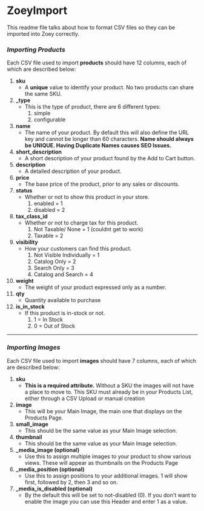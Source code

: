 # ZoeyImport

This readme file talks about how to format CSV files so they can be imported into Zoey correctly.

<h3><i>Importing Products</i></h3>

Each CSV file used to import <b>products</b> should have 12 columns, each of which are described below:

<ol>

  <li>
    <b>sku</b>
    <ul>
      <li>A <b>unique</b> value to identify your product. No two products can share the same SKU.</li>
    </ul>
  </li>
  
  <li>
    <b>_type</b>
    <ul>
      <li>
        This is the type of product, there are 6 different types:
        <ol>
          <li>simple</li>
          <li>configurable</li>
        </ol>
      </li>
    </ul>
  </li>
  
  <li>
    <b>name</b>
    <ul>
      <li>The name of your product. By default this will also define the URL key and cannot be longer than 60 characters. <b>Name should always be UNIQUE. Having Duplicate Names causes SEO Issues.</b></li>
    </ul>
  </li>
  
  <li>
    <b>short_description</b>
    <ul>
      <li>A short description of your product found by the Add to Cart button.</li>
    </ul>
  </li>
  
  <li>
    <b>description</b>
    <ul>
      <li>A detailed description of your product.</li>
    </ul>
  </li>
  
  <li>
    <b>price</b>
    <ul>
      <li>The base price of the product, prior to any sales or discounts.</li>
    </ul>
  </li>
  
  <li>
    <b>status</b>
    <ul>
      <li>
        Whether or not to show this product in your store.
        <ol>
          <li>enabled = 1</li>
          <li>disabled = 2</li>
        </ol>
      </li>
    </ul>
  </li>
  
  <li>
    <b>tax_class_id</b>
    <ul>
      <li>
        Whether or not to charge tax for this product.
        <ol>
          <li>Not Taxable/ None = 1 (couldnt get to work)</li>
          <li>Taxable = 2</li>
        </ol>
      </li>
    </ul>
  </li>
  
  <li>
    <b>visibility</b>
    <ul>
      <li>
        How your customers can find this product.
        <ol>
          <li>Not Visible Individually = 1</li>
          <li>Catalog Only = 2</li>
          <li>Search Only = 3</li>
          <li>Catalog and Search = 4</li>
        </ol>
      </li>
    </ul>
  </li>
  
  <li>
    <b>weight</b>
    <ul>
      <li>The weight of your product expressed only as a number.</li>
    </ul>
  </li>
  
  <li>
    <b>qty</b>
    <ul>
      <li>Quantity available to purchase</li>
    </ul>
  </li>
  
  <li>
    <b>is_in_stock</b>
    <ul>
      <li>
        If this product is in-stock or not.
        <ol>
          <li>1 = In Stock</li>
          <li>0 = Out of Stock</li>
        </ol>
      </li>
    </ul>
  </li>
  
</ol>

<hr>

<h3><i>Importing Images</i></h3>

Each CSV file used to import <b>images</b> should have 7 columns, each of which are described below:

<ol>

  <li>
    <b>sku</b>
    <ul>
      <li><b>This is a required attribute.</b> Without a SKU the images will not have a place to move to. This SKU must already be in your Products List, either through a CSV Upload or manual creation</li>
    </ul>
  </li>
  
  <li>
    <b>image</b>
    <ul>
      <li>This will be your Main Image, the main one that displays on the Products Page.</li>
    </ul>
  </li>
  
  <li>
    <b>small_image</b>
    <ul>
      <li>This should be the same value as your Main Image selection.</li>
    </ul>
  </li>
  
  <li>
    <b>thumbnail</b>
    <ul>
      <li>This should be the same value as your Main Image selection.</li>
    </ul>
  </li>
  
  <li>
    <b>_media_image (optional)</b>
    <ul>
      <li>Use this to assign multiple images to your product to show various views. These will appear as thumbnails on the Products Page</li>
    </ul>
  </li>
  
  <li>
    <b>_media_position (optional)</b>
    <ul>
      <li>Use this to assign positions to your additional images. 1 will show first, followed by 2, then 3 and so on.</li>
    </ul>
  </li>
  
  <li>
    <b>_media_is_disabled (optional)</b>
    <ul>
      <li>By the default this will be set to not-disabled (0). If you don't want to enable the image you can use this Header and enter 1 as a value.</li>
    </ul>
  </li>
  
</ol>
